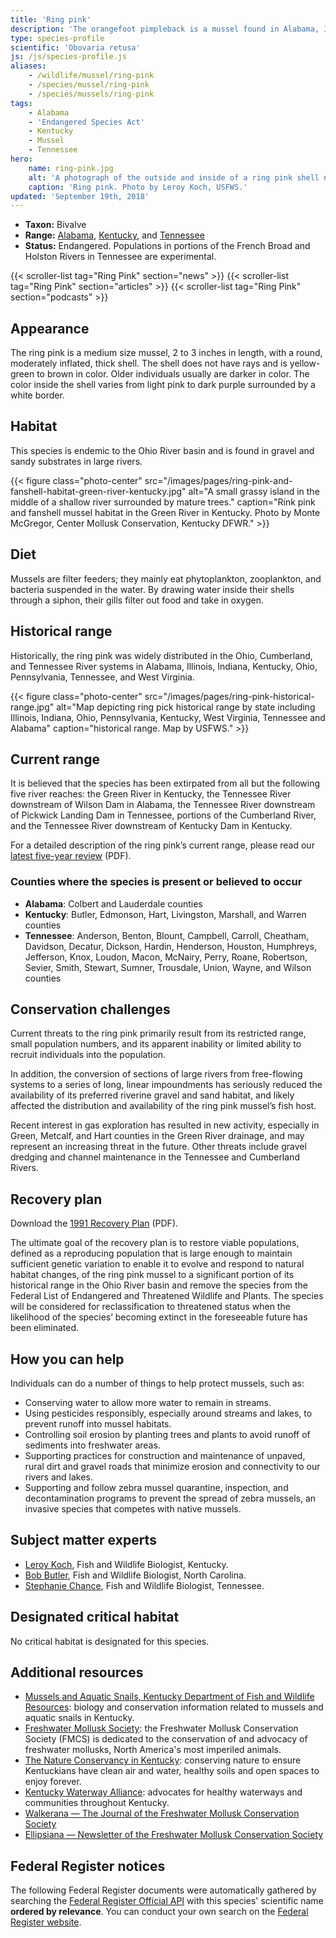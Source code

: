 ```yaml
---
title: 'Ring pink'
description: 'The orangefoot pimpleback is a mussel found in Alabama, Illinois, Kentucky and Tennessee rivers.'
type: species-profile
scientific: 'Obovaria retusa'
js: /js/species-profile.js
aliases:
    - /wildlife/mussel/ring-pink
    - /species/mussel/ring-pink
    - /species/mussels/ring-pink
tags:
    - Alabama
    - 'Endangered Species Act'
    - Kentucky
    - Mussel
    - Tennessee
hero:
    name: ring-pink.jpg
    alt: 'A photograph of the outside and inside of a ring pink shell next to a ruler for scale.  Shell is approximately 3 inches wide.'
    caption: 'Ring pink. Photo by Leroy Koch, USFWS.'
updated: 'September 19th, 2018'
---
```


- **Taxon:** Bivalve
- **Range:** [Alabama](/alabama), [Kentucky](/kentucky), and [Tennessee](/tennessee)
- **Status:** Endangered. Populations in portions of the French Broad and Holston Rivers in Tennessee are experimental.

{{< scroller-list tag="Ring Pink" section="news" >}}
{{< scroller-list tag="Ring Pink" section="articles" >}}
{{< scroller-list tag="Ring Pink" section="podcasts" >}}

## Appearance

The ring pink is a medium size mussel, 2 to 3 inches in length, with a round, moderately inflated, thick shell. The shell does not have rays and is yellow-green to brown in color. Older individuals usually are darker in color. The color inside the shell varies from light pink to dark purple surrounded by a white border.

## Habitat

This species is endemic to the Ohio River basin and is found in gravel and sandy substrates in large rivers.

{{< figure class="photo-center" src="/images/pages/ring-pink-and-fanshell-habitat-green-river-kentucky.jpg" alt="A small grassy island in the middle of a shallow river surrounded by mature trees." caption="Rink pink and fanshell mussel habitat in the Green River in Kentucky. Photo by Monte McGregor, Center Mollusk Conservation, Kentucky DFWR." >}}

## Diet

Mussels are filter feeders; they mainly eat phytoplankton, zooplankton, and bacteria suspended in the water. By drawing water inside their shells through a siphon, their gills filter out food and take in oxygen.

## Historical range

Historically, the ring pink was widely distributed in the Ohio, Cumberland, and Tennessee River systems in Alabama, Illinois, Indiana, Kentucky, Ohio, Pennsylvania, Tennessee, and West Virginia.

{{< figure class="photo-center" src="/images/pages/ring-pink-historical-range.jpg" alt="Map depicting ring pick historical range by state including Illinois, Indiana, Ohio, Pennsylvania, Kentucky, West Virginia, Tennessee and Alabama" caption="historical range. Map by USFWS." >}}

## Current range

It is believed that the species has been extirpated from all but the following five river reaches: the Green River in Kentucky, the Tennessee River downstream of Wilson Dam in Alabama, the Tennessee River downstream of Pickwick Landing Dam in Tennessee, portions of the Cumberland River, and the Tennessee River downstream of Kentucky Dam in Kentucky.

For a detailed description of the ring pink’s current range, please read our [latest five-year review](https://ecos.fws.gov/docs/five_year_review/doc3787.retusa.pdf) (PDF).

### Counties where the species is present or believed to occur

- **Alabama**: Colbert and Lauderdale counties
- **Kentucky**: Butler, Edmonson, Hart, Livingston, Marshall, and Warren counties
- **Tennessee**: Anderson, Benton, Blount, Campbell, Carroll, Cheatham, Davidson, Decatur, Dickson, Hardin, Henderson, Houston, Humphreys, Jefferson, Knox, Loudon, Macon, McNairy, Perry, Roane, Robertson, Sevier, Smith, Stewart, Sumner, Trousdale, Union, Wayne, and Wilson counties

## Conservation challenges

Current threats to the ring pink primarily result from its restricted range, small population numbers, and its apparent inability or limited ability to recruit individuals into the population.

In addition, the conversion of sections of large rivers from free-flowing systems to a series of long, linear impoundments has seriously reduced the availability of its preferred riverine gravel and sand habitat, and likely affected the distribution and availability of the ring pink mussel’s fish host.

Recent interest in gas exploration has resulted in new activity, especially in Green, Metcalf, and Hart counties in the Green River drainage, and may represent an increasing threat in the future. Other threats include gravel dredging and channel maintenance in the Tennessee and Cumberland Rivers.

## Recovery plan

Download the [1991 Recovery Plan](https://ecos.fws.gov/docs/recovery_plan/910325.pdf) (PDF).

The ultimate goal of the recovery plan is to restore viable populations, defined as a reproducing population that is large enough to maintain sufficient genetic variation to enable it to evolve and respond to natural habitat changes, of the ring pink mussel to a significant portion of its historical range in the Ohio River basin and remove the species from the Federal List of Endangered and Threatened Wildlife and Plants. The species will be considered for reclassification to threatened status when the likelihood of the species’ becoming extinct in the foreseeable future has been eliminated.

## How you can help

Individuals can do a number of things to help protect mussels, such as:

- Conserving water to allow more water to remain in streams.
- Using pesticides responsibly, especially around streams and lakes, to prevent runoff into mussel habitats.
- Controlling soil erosion by planting trees and plants to avoid runoff of sediments into freshwater areas.
- Supporting practices for construction and maintenance of unpaved, rural dirt and gravel roads that minimize erosion and connectivity to our rivers and lakes.
- Supporting and follow zebra mussel quarantine, inspection, and decontamination programs to prevent the spread of zebra mussels, an invasive species that competes with native mussels.

## Subject matter experts

- [Leroy Koch](mailto:leroy_koch@fws.gov?subject=Ring+pink+mussel), Fish and Wildlife Biologist, Kentucky.
- [Bob Butler](mailto:bob_butler@fws.gov?subject=Ring+pink+mussel), Fish and Wildlife Biologist, North Carolina.
- [Stephanie Chance](mailto:stephanie_chance@fws.gov?subject=Ring+pink+mussel), Fish and Wildlife Biologist, Tennessee.

## Designated critical habitat

No critical habitat is designated for this species.

## Additional resources

- [Mussels and Aquatic Snails, Kentucky Department of Fish and Wildlife Resources](http://fw.ky.gov/Wildlife/Pages/Freshwater-Mussels-and-Aquatic-Snails.aspx): biology and conservation information related to mussels and aquatic snails in Kentucky.
- [Freshwater Mollusk Society](http://molluskconservation.org/): the Freshwater Mollusk Conservation Society (FMCS) is dedicated to the conservation of and advocacy of freshwater mollusks, North America's most imperiled animals.
- [The Nature Conservancy in Kentucky](http://www.nature.org/ourinitiatives/regions/northamerica/unitedstates/kentucky/): conserving nature to ensure Kentuckians have clean air and water, healthy soils and open spaces to enjoy forever.
- [Kentucky Waterway Alliance](http://kwalliance.org/): advocates for healthy waterways and communities throughout Kentucky.
- [Walkerana — The Journal of the Freshwater Mollusk Conservation Society](http://molluskconservation.org/Walkerana_BackIssues.html)
- [Ellipsiana — Newsletter of the Freshwater Mollusk Conservation Society](http://molluskconservation.org/Ellipsaria-archive.html)

## Federal Register notices

The following Federal Register documents were automatically gathered by searching the [Federal Register Official API](https://www.federalregister.gov/blog/learn/developers) with this species' scientific name **ordered by relevance**. You can conduct your own search on the [Federal Register website](https://www.federalregister.gov/articles/search).
